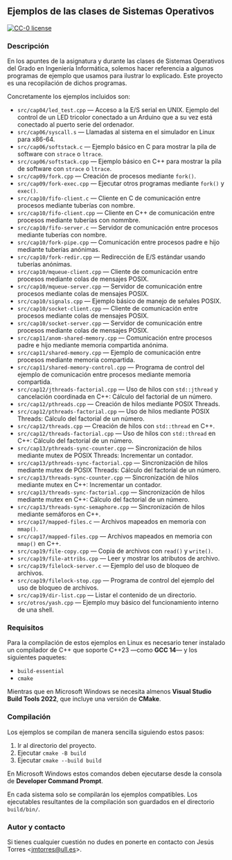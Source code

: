 ## Ejemplos de las clases de Sistemas Operativos

[![CC-0 license](https://img.shields.io/badge/License-CC--0-blue.svg)](https://creativecommons.org/publicdomain/zero/1.0)

### Descripción

En los apuntes de la asignatura y durante las clases de Sistemas Operativos del Grado en Ingeniería Informática, solemos hacer referencia a algunos programas de ejemplo que usamos para ilustrar lo explicado.
Este proyecto es una recopilación de dichos programas.

Concretamente los ejemplos incluidos son:

 * `src/cap04/led_test.cpp` — Acceso a la E/S serial en UNIX. Ejemplo del control de un LED tricolor conectado a un Arduino que a su vez está conectado al puerto serie del ordenador.
 * `src/cap06/syscall.s` — Llamadas al sistema en el simulador en Linux para x86-64.
 * `src/cap06/softstack.c` — Ejemplo básico en C para mostrar la pila de software con `strace` o `ltrace`.
 * `src/cap06/softstack.cpp` — Ejemplo básico en C++ para mostrar la pila de software con `strace` o `ltrace`.
 * `src/cap09/fork.cpp` — Creación de procesos mediante `fork()`.
 * `src/cap09/fork-exec.cpp` — Ejecutar otros programas mediante `fork()` y `exec()`.
 * `src/cap10/fifo-client.c` — Cliente en C de comunicación entre procesos mediante tuberías con nombre.
 * `src/cap10/fifo-client.cpp` — Cliente en C++ de comunicación entre procesos mediante tuberías con nommbre.
 * `src/cap10/fifo-server.c` — Servidor de comunicación entre procesos mediante tuberías con nombre.
 * `src/cap10/fork-pipe.cpp` — Comunicación entre procesos padre e hijo mediante tuberías anónimas.
 * `src/cap10/fork-redir.cpp` — Redirección de E/S estándar usando tuberías anónimas.
 * `src/cap10/mqueue-client.cpp` — Cliente de comunicación entre procesos mediante colas de mensajes POSIX.
 * `src/cap10/mqueue-server.cpp` — Servidor de comunicación entre procesos mediante colas de mensajes POSIX.
 * `src/cap10/signals.cpp` — Ejemplo básico de manejo de señales POSIX.
 * `src/cap10/socket-client.cpp` — Cliente de comunicación entre procesos mediante colas de mensajes POSIX.
 * `src/cap10/socket-server.cpp` — Servidor de comunicación entre procesos mediante colas de mensajes POSIX.
 * `src/cap11/anom-shared-memory.cpp` — Comunicación entre procesos padre e hijo mediante memoria compartida anónima.
 * `src/cap11/shared-memory.cpp` — Ejemplo de comunicación entre procesos mediante memoria compartida.
 * `src/cap11/shared-memory-control.cpp` — Programa de control del ejemplo de comunicación entre procesos mediante memoria compartida.
 * `src/cap12/jthreads-factorial.cpp` — Uso de hilos con `std::jthread` y cancelación coordinada en C++: Cálculo del factorial de un número.
 * `src/cap12/pthreads.cpp` — Creación de hilos mediante POSIX Threads.
 * `src/cap12/pthreads-factorial.cpp` — Uso de hilos mediante POSIX Threads: Cálculo del factorial de un número.
 * `src/cap12/threads.cpp` — Creación de hilos con `std::thread` en C++.
 * `src/cap12/threads-factorial.cpp` — Uso de hilos con `std::thread` en C++: Cálculo del factorial de un número.
 * `src/cap13/pthreads-sync-counter.cpp` — Sincronización de hilos mediante mutex de POSIX Threads: Incrementar un contador.
 * `src/cap13/pthreads-sync-factorial.cpp` — Sincronización de hilos mediante mutex de POSIX Threads: Cálculo del factorial de un número.
 * `src/cap13/threads-sync-counter.cpp` — Sincronización de hilos mediante mutex en C++: Incrementar un contador.
 * `src/cap13/threads-sync-factorial.cpp` — Sincronización de hilos mediante mutex en C++: Cálculo del factorial de un número.
 * `src/cap13/threads-sync-semaphore.cpp` — Sincronización de hilos mediante semáforos en C++.
 * `src/cap17/mapped-files.c` — Archivos mapeados en memoria con `mmap()`.
 * `src/cap17/mapped-files.cpp` — Archivos mapeados en memoria con `mmap()` en C++.
 * `src/cap19/file-copy.cpp` — Copia de archivos con `read()` y `write()`.
 * `src/cap19/file-attribs.cpp` — Leer y mostrar los atributos de archivo.
 * `src/cap19/filelock-server.c` — Ejemplo del uso de bloqueo de archivos.
 * `src/cap19/filelock-stop.cpp` — Programa de control del ejemplo del uso de bloqueo de archivos.
 * `src/cap19/dir-list.cpp` — Listar el contenido de un directorio.
 * `src/otros/yash.cpp` — Ejemplo muy básico del funcionamiento interno de una shell.

### Requisitos

Para la compilación de estos ejemplos en Linux es necesario tener instalado un compilador de C++ que soporte C++23 —como **GCC 14**— y los siguientes paquetes:

 * `build-essential`
 * `cmake`

Mientras que en Microsoft Windows se necesita almenos **Visual Studio Build Tools 2022**, que incluye una versión de **CMake**.

### Compilación

Los ejemplos se compilan de manera sencilla siguiendo estos pasos:

 1. Ir al directorio del proyecto.
 2. Ejecutar `cmake -B build`
 3. Ejecutar `cmake --build build`

En Microsoft Windows estos comandos deben ejecutarse desde la consola de **Developer Command Prompt**.

En cada sistema solo se compilarán los ejemplos compatibles.
Los ejecutables resultantes de la compilación son guardados en el directorio `build/bin/`.

### Autor y contacto

Si tienes cualquier cuestión no dudes en ponerte en contacto con Jesús Torres <[jmtorres@ull.es](mailto:jmtorres@ull.es)>.
